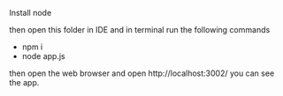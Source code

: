 Install node

then open this folder in IDE and in terminal run the following commands

- npm i
- node app.js

then open the web browser and open http://localhost:3002/ you can see the app.
